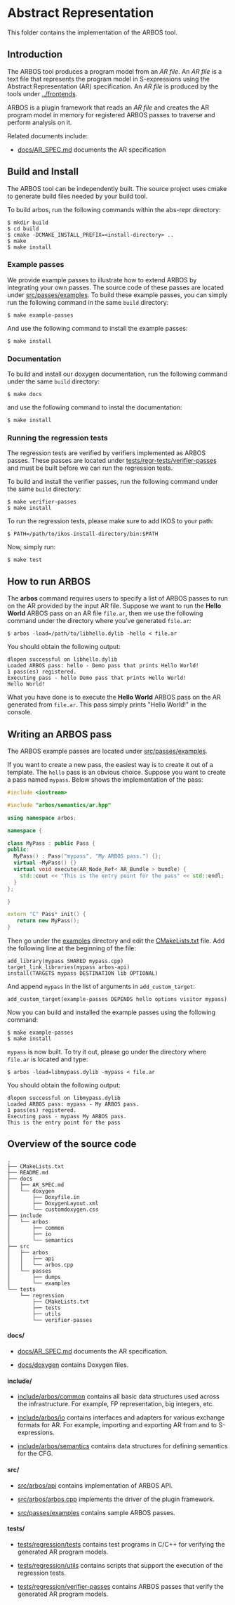 Abstract Representation
=======================

This folder contains the implementation of the ARBOS tool.

Introduction
------------

The ARBOS tool produces a program model from an _AR file_. An _AR file_ is a text file that represents the program model in S-expressions using the Abstract Representation (AR) specification. An _AR file_ is produced by the tools under [../frontends](../frontends).

ARBOS is a plugin framework that reads an _AR file_ and creates the AR program model in memory for registered ARBOS passes to traverse and perform analysis on it.

Related documents include:

* [docs/AR_SPEC.md](docs/AR_SPEC.md) documents the AR specification

Build and Install
-----------------

The ARBOS tool can be independently built. The source project uses cmake to generate build files needed by your build tool.

To build arbos, run the following commands within the abs-repr directory:

```
$ mkdir build
$ cd build
$ cmake -DCMAKE_INSTALL_PREFIX=<install-directory> ..
$ make
$ make install
```

### Example passes

We provide example passes to illustrate how to extend ARBOS by integrating your own passes. The source code of these passes are located under [src/passes/examples](src/passes/examples). To build these example passes, you can simply run the following command in the same `build` directory:

```
$ make example-passes
```

And use the following command to install the example passes:

```
$ make install
```

### Documentation

To build and install our doxygen documentation, run the following command under the same `build` directory:

```
$ make docs
```

and use the following command to instal the documentation:

```
$ make install
```

### Running the regression tests

The regression tests are verified by verifiers implemented as ARBOS passes. These passes are located under [tests/regr-tests/verifier-passes](tests/regr-tests/verifier-passes) and must be built before we can run the regression tests.

To build and install the verifier passes, run the following command under the same `build` directory:

```
$ make verifier-passes
$ make install
```

To run the regression tests, please make sure to add IKOS to your path:

```
$ PATH=/path/to/ikos-install-directory/bin:$PATH
```

Now, simply run:

```
$ make test
```

How to run ARBOS
----------------

The **arbos** command requires users to specify a list of ARBOS passes to run on the AR provided by the input AR file. Suppose we want to run the **Hello World** ARBOS pass on an AR file `file.ar`, then we use the following command under the directory where you've generated `file.ar`:

```
$ arbos -load=/path/to/libhello.dylib -hello < file.ar
```

You should obtain the following output:

```
dlopen successful on libhello.dylib
Loaded ARBOS pass: hello - Demo pass that prints Hello World!
1 pass(es) registered.
Executing pass - hello Demo pass that prints Hello World!
Hello World!
```

What you have done is to execute the **Hello World** ARBOS pass on the AR generated from `file.ar`. This pass simply prints "Hello World!" in the console.

Writing an ARBOS pass
---------------------

The ARBOS example passes are located under [src/passes/examples](src/passes/examples).

If you want to create a new pass, the easiest way is to create it out of a template. The `hello` pass is an obvious choice. Suppose you want to create a pass named `mypass`. Below shows the implementation of the pass:

```c++
#include <iostream>

#include "arbos/semantics/ar.hpp"

using namespace arbos;

namespace {

class MyPass : public Pass {
public:
  MyPass() : Pass("mypass", "My ARBOS pass.") {};
  virtual ~MyPass() {}
  virtual void execute(AR_Node_Ref< AR_Bundle > bundle) {
    std::cout << "This is the entry point for the pass" << std::endl;
  }
};

}

extern "C" Pass* init() {
   return new MyPass();
}
```

Then go under the [examples](abs-repr/src/passes/examples) directory and edit the [CMakeLists.txt](abs-repr/src/passes/examples/CMakeLists.txt) file. Add the following line at the beginning of the file:

```
add_library(mypass SHARED mypass.cpp)
target_link_libraries(mypass arbos-api)
install(TARGETS mypass DESTINATION lib OPTIONAL)
```

And append `mypass` in the list of arguments in `add_custom_target`:

```
add_custom_target(example-passes DEPENDS hello options visitor mypass)
```

Now you can build and installed the example passes using the following command:

```
$ make example-passes
$ make install
```

`mypass` is now built. To try it out, please go under the directory where `file.ar` is located and type:

```
$ arbos -load=libmypass.dylib -mypass < file.ar
```

You should obtain the following output:

```
dlopen successful on libmypass.dylib
Loaded ARBOS pass: mypass - My ARBOS pass.
1 pass(es) registered.
Executing pass - mypass My ARBOS pass.
This is the entry point for the pass
```

Overview of the source code
---------------------------

```
.
├── CMakeLists.txt
├── README.md
├── docs
│   ├── AR_SPEC.md
│   └── doxygen
│       ├── Doxyfile.in
│       ├── DoxygenLayout.xml
│       └── customdoxygen.css
├── include
│   └── arbos
│       ├── common
│       ├── io
│       └── semantics
├── src
│   ├── arbos
│   │   ├── api
│   │   └── arbos.cpp
│   └── passes
│       ├── dumps
│       └── examples
└── tests
    └── regression
        ├── CMakeLists.txt
        ├── tests
        ├── utils
        └── verifier-passes
```

#### docs/

* [docs/AR_SPEC.md](docs/AR_SPEC.md) documents the AR specification.

* [docs/doxygen](docs/doxygen) contains Doxygen files.

#### include/

* [include/arbos/common](include/arbos/common) contains all basic data structures used across the infrastructure. For example, FP representation, big integers, etc.

* [include/arbos/io](include/arbos/io) contains interfaces and adapters for various exchange formats for AR. For example, importing and exporting AR from and to S-expressions.

* [include/arbos/semantics](include/arbos/semantics) contains data structures for defining semantics for the CFG.

#### src/

* [src/arbos/api](src/arbos/api) contains implementation of ARBOS API.

* [src/arbos/arbos.cpp](src/arbos/arbos.cpp) implements the driver of the plugin framework.

* [src/passes/examples](src/passes/examples) contains sample ARBOS passes.

#### tests/

* [tests/regression/tests](tests/regression/tests) contains test programs in C/C++ for verifying the generated AR program models.

* [tests/regression/utils](tests/regression/utils) contains scripts that support the execution of the regression tests.

* [tests/regression/verifier-passes](tests/regression/verifier-passes) contains ARBOS passes that verify the generated AR program models.
